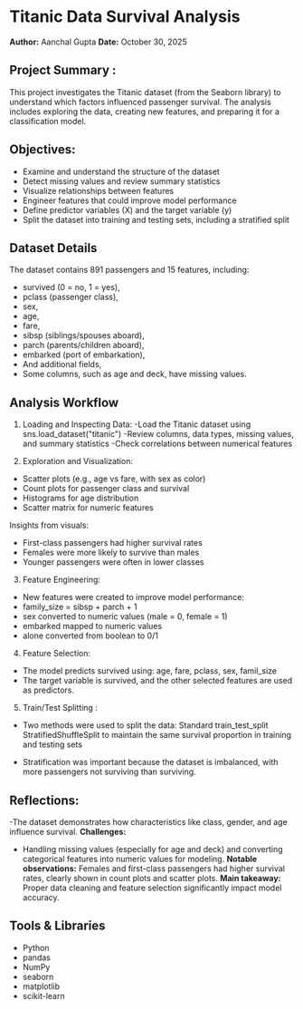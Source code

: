 # Titanic Data Survival Analysis
**Author:** Aanchal Gupta 
**Date:** October 30, 2025  

## Project Summary :

This project investigates the Titanic dataset (from the Seaborn library) to understand which factors influenced passenger survival. The analysis includes exploring the data, creating new features, and preparing it for a classification model.

## Objectives: 
- Examine and understand the structure of the dataset
- Detect missing values and review summary statistics
- Visualize relationships between features
- Engineer features that could improve model performance
- Define predictor variables (X) and the target variable (y)
- Split the dataset into training and testing sets, including a stratified split

## Dataset Details

The dataset contains 891 passengers and 15 features, including:
- survived (0 = no, 1 = yes),
- pclass (passenger class),
- sex,
- age,
- fare,
- sibsp (siblings/spouses aboard),
- parch (parents/children aboard),
- embarked (port of embarkation),
- And additional fields,
- Some columns, such as age and deck, have missing values.

## Analysis Workflow
1. Loading and Inspecting Data:
-Load the Titanic dataset using sns.load_dataset("titanic")
-Review columns, data types, missing values, and summary statistics
-Check correlations between numerical features

2. Exploration and Visualization:
- Scatter plots (e.g., age vs fare, with sex as color)
- Count plots for passenger class and survival
- Histograms for age distribution
- Scatter matrix for numeric features

Insights from visuals:
- First-class passengers had higher survival rates
- Females were more likely to survive than males
- Younger passengers were often in lower classes

3. Feature Engineering: 
- New features were created to improve model performance:
- family_size = sibsp + parch + 1
- sex converted to numeric values (male = 0, female = 1)
- embarked mapped to numeric values
- alone converted from boolean to 0/1

4. Feature Selection:
- The model predicts survived using: age, fare, pclass, sex, famil_size
- The target variable is survived, and the other selected features are used as predictors.

5. Train/Test Splitting :

- Two methods were used to split the data:
Standard train_test_split
StratifiedShuffleSplit to maintain the same survival proportion in training and testing sets

- Stratification was important because the dataset is imbalanced, with more passengers not surviving than surviving.

## Reflections:

-The dataset demonstrates how characteristics like class, gender, and age influence survival.
**Challenges:**
- Handling missing values (especially for age and deck) and converting categorical features into numeric values for modeling.
**Notable observations:**
Females and first-class passengers had higher survival rates, clearly shown in count plots and scatter plots.
**Main takeaway:**
Proper data cleaning and feature selection significantly impact model accuracy. 

## Tools & Libraries
- Python  
- pandas  
- NumPy  
- seaborn  
- matplotlib  
- scikit-learn

